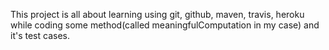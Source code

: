 This project is all about learning using git, github, maven, travis, heroku while coding some method(called meaningfulComputation in my case) and it's test cases.